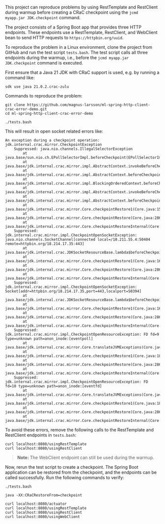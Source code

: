 This project can reproduce problems by using RestTemplate and RestClient during warmup before creating a CRaC checkpoint using the `jcmd myapp.jar JDK.checkpoint` command.

The project consists of a Spring Boot app that provides three HTTP endpoints. These endpoints use a RestTemplate, RestClient, and WebClient bean to send HTTP requests to `https://httpbin.org/uuid`. 

To reproduce the problem in a Linux environment, clone the project from GitHub and run the test script `tests.bash`. The test script calls all three endpoints during the warmup, i.e., before the `jcmd myapp.jar JDK.checkpoint` command is executed.

First ensure that a Java 21 JDK with CRaC support is used, e.g. by running a command like:

```
sdk use java 21.0.2.crac-zulu
```

Commands to reproduce the problem:

```
git clone https://github.com/magnus-larsson/ml-spring-http-client-crac-error-demo.git
cd ml-spring-http-client-crac-error-demo

./tests.bash
```

This will result in open socket related errors like:

```
An exception during a checkpoint operation:
jdk.internal.crac.mirror.CheckpointException
	Suppressed: java.nio.channels.IllegalSelectorException
		at java.base/sun.nio.ch.EPollSelectorImpl.beforeCheckpoint(EPollSelectorImpl.java:401)
		at java.base/jdk.internal.crac.mirror.impl.AbstractContext.invokeBeforeCheckpoint(AbstractContext.java:43)
		at java.base/jdk.internal.crac.mirror.impl.AbstractContext.beforeCheckpoint(AbstractContext.java:58)
		at java.base/jdk.internal.crac.mirror.impl.BlockingOrderedContext.beforeCheckpoint(BlockingOrderedContext.java:64)
		at java.base/jdk.internal.crac.mirror.impl.AbstractContext.invokeBeforeCheckpoint(AbstractContext.java:43)
		at java.base/jdk.internal.crac.mirror.impl.AbstractContext.beforeCheckpoint(AbstractContext.java:58)
		at java.base/jdk.internal.crac.mirror.Core.checkpointRestore1(Core.java:153)
		at java.base/jdk.internal.crac.mirror.Core.checkpointRestore(Core.java:286)
		at java.base/jdk.internal.crac.mirror.Core.checkpointRestoreInternal(Core.java:299)
	Suppressed: jdk.internal.crac.mirror.impl.CheckpointOpenSocketException: java.nio.channels.SocketChannel[connected local=/10.211.55.4:50404 remote=httpbin.org/18.214.17.35:443]
		at java.base/jdk.internal.crac.JDKSocketResourceBase.lambda$beforeCheckpoint$0(JDKSocketResourceBase.java:68)
		at java.base/jdk.internal.crac.mirror.Core.checkpointRestore1(Core.java:169)
		at java.base/jdk.internal.crac.mirror.Core.checkpointRestore(Core.java:286)
		at java.base/jdk.internal.crac.mirror.Core.checkpointRestoreInternal(Core.java:299)
	Suppressed: jdk.internal.crac.mirror.impl.CheckpointOpenSocketException: Socket[addr=httpbin.org/18.214.17.35,port=443,localport=50394]
		at java.base/jdk.internal.crac.JDKSocketResourceBase.lambda$beforeCheckpoint$0(JDKSocketResourceBase.java:68)
		at java.base/jdk.internal.crac.mirror.Core.checkpointRestore1(Core.java:169)
		at java.base/jdk.internal.crac.mirror.Core.checkpointRestore(Core.java:286)
		at java.base/jdk.internal.crac.mirror.Core.checkpointRestoreInternal(Core.java:299)
	Suppressed: jdk.internal.crac.mirror.impl.CheckpointOpenResourceException: FD fd=9 type=unknown path=anon_inode:[eventpoll]
		at java.base/jdk.internal.crac.mirror.Core.translateJVMExceptions(Core.java:117)
		at java.base/jdk.internal.crac.mirror.Core.checkpointRestore1(Core.java:188)
		at java.base/jdk.internal.crac.mirror.Core.checkpointRestore(Core.java:286)
		at java.base/jdk.internal.crac.mirror.Core.checkpointRestoreInternal(Core.java:299)
	Suppressed: jdk.internal.crac.mirror.impl.CheckpointOpenResourceException: FD fd=10 type=unknown path=anon_inode:[eventfd]
		at java.base/jdk.internal.crac.mirror.Core.translateJVMExceptions(Core.java:117)
		at java.base/jdk.internal.crac.mirror.Core.checkpointRestore1(Core.java:188)
		at java.base/jdk.internal.crac.mirror.Core.checkpointRestore(Core.java:286)
		at java.base/jdk.internal.crac.mirror.Core.checkpointRestoreInternal(Core.java:299)
```

To avoid these errors, remove the following calls to the RestTemplate and RestClient endpoints in `tests.bash`:

```
curl localhost:8080/usingRestTemplate
curl localhost:8080/usingRestClient
```

> **Note:** The WebClient endpoint can still be used during the warmup.

Now, rerun the test script to create a checkpoint. The Spring Boot application can be restored from the checkpoint, and the endpoints can be called successfully. Run the following commands to verify:

```
./tests.bash

java -XX:CRaCRestoreFrom=checkpoint

curl localhost:8080/actuator
curl localhost:8080/usingRestTemplate
curl localhost:8080/usingRestClient
curl localhost:8080/usingWebClient
```
